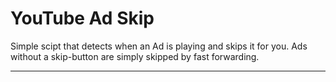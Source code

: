 # YouTube Ad Skip

Simple scipt that detects when an Ad is playing and skips it for you. Ads without a skip-button are simply skipped by fast forwarding.

***
